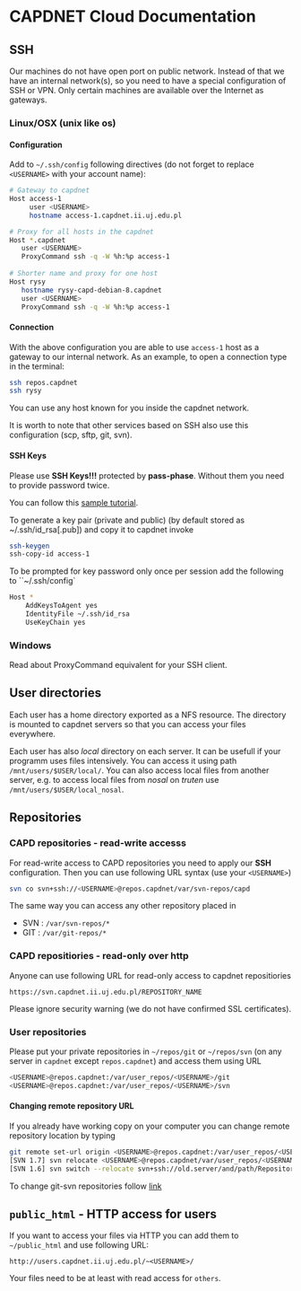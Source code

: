 # CAPDNET Cloud Documentation


## SSH

Our machines do not have open port on public network. 
Instead of that we have an internal network(s), so you need to have a special configuration of SSH or VPN. 
Only certain machines are available over the Internet as gateways.


### Linux/OSX (unix like os)

#### Configuration

Add to `~/.ssh/config` following directives (do not forget to replace `<USERNAME>` with your account name):

```Bash
# Gateway to capdnet
Host access-1
     user <USERNAME>
     hostname access-1.capdnet.ii.uj.edu.pl

# Proxy for all hosts in the capdnet
Host *.capdnet
   user <USERNAME>
   ProxyCommand ssh -q -W %h:%p access-1
   
# Shorter name and proxy for one host
Host rysy
   hostname rysy-capd-debian-8.capdnet
   user <USERNAME>
   ProxyCommand ssh -q -W %h:%p access-1
```

#### Connection

With the above configuration you are able to use `access-1` host as a gateway to our internal network. 
As an example, to open a connection type in the terminal:
```Bash
ssh repos.capdnet
ssh rysy
```
You can use any host known for you inside the capdnet network.

It is worth to note that other services based on SSH also use this configuration (scp, sftp, git, svn).

#### SSH Keys

Please use **SSH Keys!!!** protected by **pass-phase**. Without them you need to provide password twice. 

You can follow this [sample tutorial](https://serverpilot.io/docs/how-to-use-ssh-public-key-authentication/).

To generate a key pair (private and public) (by default stored as ~/.ssh/id_rsa[.pub]) and copy it to capdnet invoke

```bash
ssh-keygen
ssh-copy-id access-1
```

To be prompted for key password only once per session add the following to ``~/.ssh/config`

```bash
Host *
    AddKeysToAgent yes
    IdentityFile ~/.ssh/id_rsa
    UseKeyChain yes
```

### Windows
Read about ProxyCommand equivalent for your SSH client.


## User directories

Each user has a home directory exported as a NFS resource. The directory is mounted 
to capdnet servers so that you can access your files everywhere.

Each user has also *local* directory on each server. 
It can be usefull if your programm uses files intensively.
You can access it using path `/mnt/users/$USER/local/`. 
You can also access local files from another server, 
e.g. to access local files from *nosal* on *truten* use `/mnt/users/$USER/local_nosal`.

## Repositories

### CAPD repositories - read-write accesss

For read-write access to CAPD repositories you need to apply our **SSH** configuration. Then you can use following URL syntax (use your `<USERNAME>`)

```Bash
svn co svn+ssh://<USERNAME>@repos.capdnet/var/svn-repos/capd
```

The same way you can access any other repository placed in

* SVN : `/var/svn-repos/*`
* GIT : `/var/git-repos/*`

### CAPD repositiories - read-only over http

Anyone can use following URL for read-only access to capdnet repositiories 

```
https://svn.capdnet.ii.uj.edu.pl/REPOSITORY_NAME
```

Please ignore security warning (we do not have confirmed SSL certificates).


### User repositories

Please put your private repositories in `~/repos/git` or `~/repos/svn` (on any server in `capdnet` except `repos.capdnet`) and access them using URL

```bash
<USERNAME>@repos.capdnet:/var/user_repos/<USERNAME>/git
<USERNAME>@repos.capdnet:/var/user_repos/<USERNAME>/svn
```

#### Changing remote repository URL

If you already have working copy on your computer you can change remote repository location by typing

```bash
git remote set-url origin <USERNAME>@repos.capdnet:/var/user_repos/<USERNAME>/git/RepositoryName
[SVN 1.7] svn relocate <USERNAME>@repos.capdnet/var/user_repos/<USERNAME>/svn/RepositoryName
[SVN 1.6] svn switch --relocate svn+ssh://old.server/and/path/RepositoryName svn+ssh://<USERNAME>@repos.capdnet/var/user_repos/<USERNAME>/svn/RepositoryName
```

To change git-svn repositories follow [link](http://stackoverflow.com/questions/5975667/how-to-switch-svn-repositories-using-git-svn)


## `public_html` - HTTP access for users

If you want to access your files via HTTP you can add them to `~/public_html` and use following URL:

```
http://users.capdnet.ii.uj.edu.pl/~<USERNAME>/
```

Your files need to be at least with read access for `others`.

